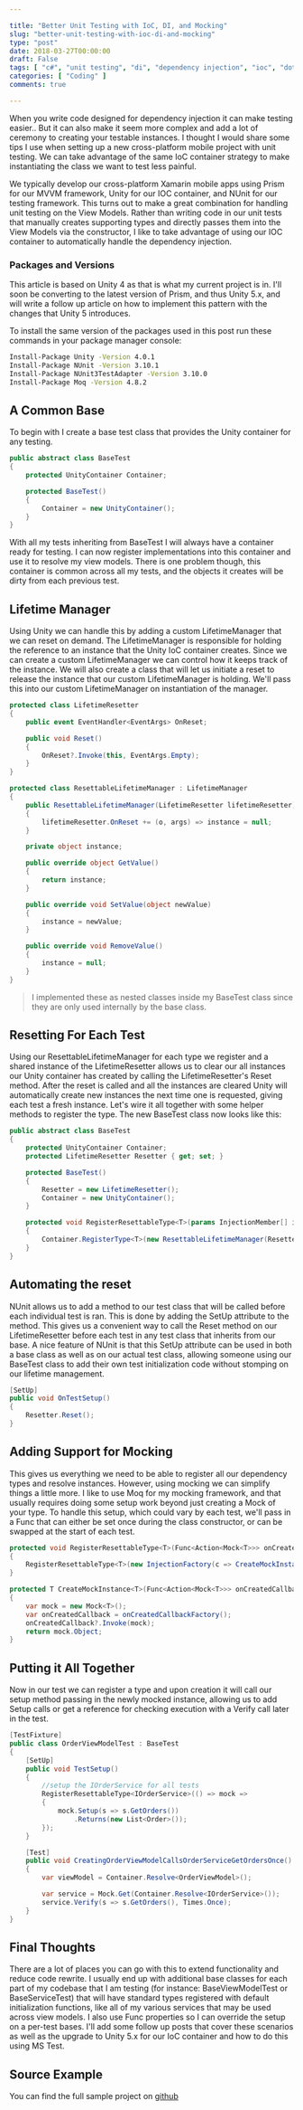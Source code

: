 ```yaml
---

title: "Better Unit Testing with IoC, DI, and Mocking"
slug: "better-unit-testing-with-ioc-di-and-mocking"
type: "post"
date: 2018-03-27T00:00:00
draft: False
tags: [ "c#", "unit testing", "di", "dependency injection", "ioc", "dotnet", "tips", "tdd" ]
categories: [ "Coding" ]
comments: true

---
```


When you write code designed for dependency injection it can make testing easier.. But it can also make it seem more complex and add a lot of ceremony to creating your testable instances. I thought I would share some tips I use when setting up a new cross-platform mobile project with unit testing. We can take advantage of the same IoC container strategy to make instantiating the class we want to test less painful.

We typically develop our cross-platform Xamarin mobile apps using Prism for our MVVM framework, Unity for our IOC container, and NUnit for our testing framework. This turns out to make a great combination for handling unit testing on the View Models. Rather than writing code in our unit tests that manually creates supporting types and directly passes them into the View Models via the constructor, I like to take advantage of using our IOC container to automatically handle the dependency injection.

### Packages and Versions

This article is based on Unity 4 as that is what my current project is in. I'll soon be converting to the latest version of Prism, and thus Unity 5.x, and will write a follow up article on how to implement this pattern with the changes that Unity 5 introduces.

To install the same version of the packages used in this post run these commands in your package manager console:

```cmd
Install-Package Unity -Version 4.0.1
Install-Package NUnit -Version 3.10.1
Install-Package NUnit3TestAdapter -Version 3.10.0
Install-Package Moq -Version 4.8.2
```

## A Common Base

To begin with I create a base test class that provides the Unity container for any testing.

```csharp
public abstract class BaseTest
{
    protected UnityContainer Container;

    protected BaseTest()
    {
        Container = new UnityContainer();
    }
}
```

With all my tests inheriting from BaseTest I will always have a container ready for testing. I can now register implementations into this container and use it to resolve my view models. There is one problem though, this container is common across all my tests, and the objects it creates will be dirty from each previous test.

## Lifetime Manager

Using Unity we can handle this by adding a custom LifetimeManager that we can reset on demand. The LifetimeManager is responsible for holding the reference to an instance that the Unity IoC container creates. Since we can create a custom LifetimeManager we can control how it keeps track of the instance. We will also create a class that will let us initiate a reset to release the instance that our custom LifetimeManager is holding. We'll pass this into our custom LifetimeManager on instantiation of the manager.

```csharp
protected class LifetimeResetter
{
    public event EventHandler<EventArgs> OnReset;

    public void Reset()
    {
        OnReset?.Invoke(this, EventArgs.Empty);
    }
}

protected class ResettableLifetimeManager : LifetimeManager
{
    public ResettableLifetimeManager(LifetimeResetter lifetimeResetter)
    {
        lifetimeResetter.OnReset += (o, args) => instance = null;
    }

    private object instance;

    public override object GetValue()
    {
        return instance;
    }

    public override void SetValue(object newValue)
    {
        instance = newValue;
    }

    public override void RemoveValue()
    {
        instance = null;
    }
}
```

> I implemented these as nested classes inside my BaseTest class since they are only used internally by the base class.

## Resetting For Each Test

Using our ResettableLifetimeManager for each type we register and a shared instance of the LifetimeResetter allows us to clear our all instances our Unity container has created by calling the LifetimeResetter's Reset method. After the reset is called and all the instances are cleared Unity will automatically create new instances the next time one is requested, giving each test a fresh instance. Let's wire it all together with some helper methods to register the type. The new BaseTest class now looks like this:

```csharp
public abstract class BaseTest
{
    protected UnityContainer Container;
    protected LifetimeResetter Resetter { get; set; }

    protected BaseTest()
    {
        Resetter = new LifetimeResetter();
        Container = new UnityContainer();
    }

    protected void RegisterResettableType<T>(params InjectionMember[] injectionMembers)
    {
        Container.RegisterType<T>(new ResettableLifetimeManager(Resetter), injectionMembers);
    }
}
```

## Automating the reset

NUnit allows us to add a method to our test class that will be called before each individual test is ran. This is done by adding the SetUp attribute to the method. This gives us a convenient way to call the Reset method on our LifetimeResetter before each test in any test class that inherits from our base. A nice feature of NUnit is that this SetUp attribute can be used in both a base class as well as on our actual test class, allowing someone using our BaseTest class to add their own test initialization code without stomping on our lifetime management.

```csharp
[SetUp]
public void OnTestSetup()
{
    Resetter.Reset();
}
```

## Adding Support for Mocking

This gives us everything we need to be able to register all our dependency types and resolve instances. However, using mocking we can simplify things a little more. I like to use Moq for my mocking framework, and that usually requires doing some setup work beyond just creating a Mock of your type. To handle this setup, which could vary by each test, we'll pass in a Func that can either be set once during the class constructor, or can be swapped at the start of each test.

```csharp
protected void RegisterResettableType<T>(Func<Action<Mock<T>>> onCreatedCallbackFactory) where T : class
{
    RegisterResettableType<T>(new InjectionFactory(c => CreateMockInstance(onCreatedCallbackFactory)));
}

protected T CreateMockInstance<T>(Func<Action<Mock<T>>> onCreatedCallbackFactory) where T : class
{
    var mock = new Mock<T>();
    var onCreatedCallback = onCreatedCallbackFactory();
    onCreatedCallback?.Invoke(mock);
    return mock.Object;
}
```

## Putting it All Together

Now in our test we can register a type and upon creation it will call our setup method passing in the newly mocked instance, allowing us to add Setup calls or get a reference for checking execution with a Verify call later in the test.

```csharp
[TestFixture]
public class OrderViewModelTest : BaseTest
{
    [SetUp]
    public void TestSetup()
    {
        //setup the IOrderService for all tests
        RegisterResettableType<IOrderService>(() => mock => 
        {
            mock.Setup(s => s.GetOrders())
                .Returns(new List<Order>());
        });
    }

    [Test]
    public void CreatingOrderViewModelCallsOrderServiceGetOrdersOnce()
    {
        var viewModel = Container.Resolve<OrderViewModel>();

        var service = Mock.Get(Container.Resolve<IOrderService>());
        service.Verify(s => s.GetOrders(), Times.Once);
    }
}
```

## Final Thoughts

There are a lot of places you can go with this to extend functionality and reduce code rewrite. I usually end up with additional base classes for each part of my codebase that I am testing (for instance: BaseViewModelTest or BaseServiceTest) that will have standard types registered with default initialization functions, like all of my various services that may be used across view models. I also use Func properties so I can override the setup on a per-test bases. I'll add some follow up posts that cover these scenarios as well as the upgrade to Unity 5.x for our IoC container and how to do this using MS Test.

## Source Example

You can find the full sample project on [github](https://github.com/duanenewman/BetterUnitTesting/tree/Unity4NUnit)